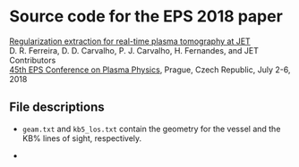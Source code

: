 # Source code for the EPS 2018 paper

[Regularization extraction for real-time plasma tomography at JET](http://web.tecnico.ulisboa.pt/diogo.ferreira/papers/ferreira18regularization.pdf)  
D. R. Ferreira, D. D. Carvalho, P. J. Carvalho, H. Fernandes, and JET Contributors  
[45th EPS Conference on Plasma Physics](https://eps2018.eli-beams.eu/en/), Prague, Czech Republic, July 2-6, 2018

## File descriptions

* `geam.txt` and `kb5_los.txt` contain the geometry for the vessel and the KB% lines of sight, respectively.

* 
